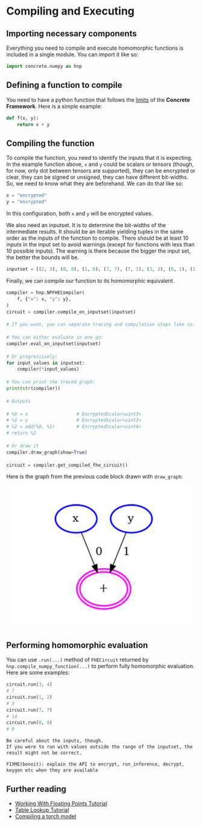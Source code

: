 # Compiling and Executing

## Importing necessary components

Everything you need to compile and execute homomorphic functions is included in a single module. You can import it like so:

```python
import concrete.numpy as hnp
```

## Defining a function to compile

You need to have a python function that follows the [limits](../explanation/fhe_and_framework_limits.md) of the **Concrete Framework**. Here is a simple example:

<!--python-test:cont-->
```python
def f(x, y):
    return x + y
```

## Compiling the function

To compile the function, you need to identify the inputs that it is expecting. In the example function above, `x` and `y` could be scalars or tensors (though, for now, only dot between tensors are supported), they can be encrypted or clear, they can be signed or unsigned, they can have different bit-widths. So, we need to know what they are beforehand. We can do that like so:

<!--python-test:cont-->
```python
x = "encrypted"
y = "encrypted"
```

In this configuration, both `x` and `y` will be encrypted values.

We also need an inputset. It is to determine the bit-widths of the intermediate results. It should be an iterable yielding tuples in the same order as the inputs of the function to compile. There should be at least 10 inputs in the input set to avoid warnings (except for functions with less than 10 possible inputs). The warning is there because the bigger the input set, the better the bounds will be.

<!--python-test:cont-->
```python
inputset = [(2, 3), (0, 0), (1, 6), (7, 7), (7, 1), (3, 2), (6, 1), (1, 7), (4, 5), (5, 4)]
```

Finally, we can compile our function to its homomorphic equivalent.

<!--python-test:cont-->
```python
compiler = hnp.NPFHECompiler(
    f, {"x": x, "y": y},
)
circuit = compiler.compile_on_inputset(inputset)

# If you want, you can separate tracing and compilation steps like so:

# You can either evaluate in one go:
compiler.eval_on_inputset(inputset)

# Or progressively:
for input_values in inputset:
    compiler(*input_values)

# You can print the traced graph:
print(str(compiler))

# Outputs

# %0 = x                  # EncryptedScalar<uint3>
# %1 = y                  # EncryptedScalar<uint3>
# %2 = add(%0, %1)        # EncryptedScalar<uint4>
# return %2

# Or draw it
compiler.draw_graph(show=True)

circuit = compiler.get_compiled_fhe_circuit()

```

Here is the graph from the previous code block drawn with `draw_graph`:

![Drawn graph of previous code block](../../_static/howto/compiling_and_executing_example_graph.png)

## Performing homomorphic evaluation

You can use `.run(...)` method of `FHECircuit` returned by `hnp.compile_numpy_function(...)` to perform fully homomorphic evaluation. Here are some examples:

<!--python-test:cont-->
```python
circuit.run(3, 4)
# 7
circuit.run(1, 2)
# 3
circuit.run(7, 7)
# 14
circuit.run(0, 0)
# 0
```

```{caution}
Be careful about the inputs, though.
If you were to run with values outside the range of the inputset, the result might not be correct.
```

```{warning}
FIXME(benoit): explain the API to encrypt, run_inference, decrypt, keygen etc when they are available

```

## Further reading

- [Working With Floating Points Tutorial](../tutorial/working_with_floating_points.md)
- [Table Lookup Tutorial](../tutorial/table_lookup.md)
- [Compiling a torch model](../howto/compiling_torch_model.md)
